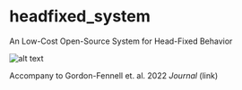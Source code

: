 # headfixed_system
An Low-Cost Open-Source System for Head-Fixed Behavior

![alt text](./images/render_standard_angled_1080x1080.png|width=100px)

Accompany to Gordon-Fennell et. al. 2022 *Journal* (link)

